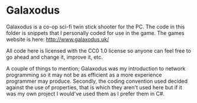 Galaxodus
=========

Galaxodus is a co-op sci-fi twin stick shooter for the PC. The code in this folder is snippets that I personally coded for use in the game. The games website is here: http://www.galaxodus.uk/

All code here is licensed with the CC0 1.0 license so anyone can feel free to go ahead and change it, improve it, etc.

A couple of things to mention; Galaxodus was my introduction to network programming so it may not be as efficient as a more experience programmer may produce. Secondly, the coding convention used decided against the use of properties, that is which they aren't used here but if it was my own project I would've used them as I prefer them in C#.
